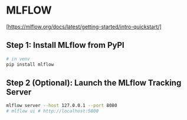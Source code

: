 # MLFLOW

[https://mlflow.org/docs/latest/getting-started/intro-quickstart/]

## Step 1: Install MLflow from PyPI

```bash
# in venv
pip install mlflow
```

## Step 2 (Optional): Launch the MLflow Tracking Server

```bash
mlflow server --host 127.0.0.1 --port 8080
# mlflow ui # http://localhost:5000
```
